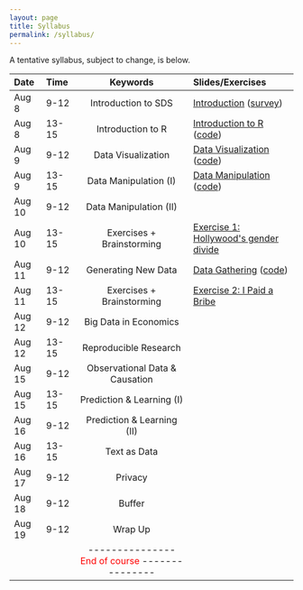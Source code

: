 ```yaml
---
layout: page
title: Syllabus
permalink: /syllabus/
---
```


A tentative syllabus, subject to change, is below.

|Date|Time|Keywords|Slides/Exercises|
|:----|:-----|:-----:|:-----|
|Aug 8| 9-12 | Introduction to SDS | [Introduction](https://sebastianbarfort.github.io/sds_summer/slides/intro.pdf) ([survey](https://sebastianbarfort.typeform.com/to/Rs3G3f))
|Aug 8| 13-15 | Introduction to R | [Introduction to R](https://sebastianbarfort.github.io/sds_summer/slides/intro_R.pdf) ([code](https://sebastianbarfort.github.io/sds_summer/code/intro_R.R))
|Aug 9| 9-12 | Data Visualization | [Data Visualization](https://sebastianbarfort.github.io/sds_summer/slides/visualization.pdf) ([code](https://sebastianbarfort.github.io/sds_summer/code/visualization.R))
|Aug 9| 13-15 | Data Manipulation (I) | [Data Manipulation](https://sebastianbarfort.github.io/sds_summer/slides/manipulation.pdf) ([code](https://sebastianbarfort.github.io/sds_summer/code/manipulation.R))
|Aug 10| 9-12 | Data Manipulation (II) |  
|Aug 10| 13-15 | Exercises + Brainstorming | [Exercise 1: Hollywood's gender divide](https://sebastianbarfort.github.io/sds_summer/posts/2016/08/05/exercise-1.html)
|Aug 11| 9-12 | Generating New Data | [Data Gathering](https://sebastianbarfort.github.io/sds_summer/slides/gathering.pdf) ([code](https://sebastianbarfort.github.io/sds_summer/code/gathering.R))
|Aug 11| 13-15 | Exercises + Brainstorming  |  [Exercise 2: I Paid a Bribe](https://sebastianbarfort.github.io/sds_summer/posts/2016/08/06/exercise-2.html)
|Aug 12| 9-12 |  Big Data in Economics |  
|Aug 12| 13-15 | Reproducible Research |  
|Aug 15| 9-12 |  Observational Data & Causation |  
|Aug 15| 13-15 | Prediction & Learning (I) |  
|Aug 16| 9-12 |  Prediction & Learning (II) |  
|Aug 16| 13-15 | Text as Data |  
|Aug 17| 9-12 |  Privacy |  
|Aug 18| 9-12 |  Buffer |  
|Aug 19| 9-12 |  Wrap Up |  
| | | ---------------  <font color="red"> End of course </font> --------------- | |
